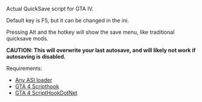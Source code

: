 Actual QuickSave script for GTA IV.

Default key is F5, but it can be changed in the ini.

Pressing Alt and the hotkey will show the save menu, like traditional quicksave mods.

**CAUTION: This will overwrite your last autosave, and will likely not work if autosaving is disabled.**

Requirements:
- [Any ASI loader](https://github.com/ThirteenAG/Ultimate-ASI-Loader)
- [GTA 4 Scripthook](http://www.dev-c.com/gtaiv/scripthook/)
- [GTA 4 ScriptHookDotNet](http://hazardx.com/files/gta4_net_scripthook-83)
